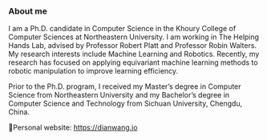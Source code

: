 ### About me

I am a Ph.D. candidate in Computer Science in the Khoury College of Computer Sciences at Northeastern University. I am working in The Helping Hands Lab, advised by Professor Robert Platt and Professor Robin Walters. My research interests include Machine Learning and Robotics. Recently, my research has focused on applying equivariant machine learning methods to robotic manipulation to improve learning efficiency.

Prior to the Ph.D. program, I received my Master’s degree in Computer Science from Northeastern University and my Bachelor’s degree in Computer Science and Technology from Sichuan University, Chengdu, China.

🔗Personal website: https://dianwang.io

<!--
**pointW/pointW** is a ✨ _special_ ✨ repository because its `README.md` (this file) appears on your GitHub profile.

Here are some ideas to get you started:

- 🔭 I’m currently working on ...
- 🌱 I’m currently learning ...
- 👯 I’m looking to collaborate on ...
- 🤔 I’m looking for help with ...
- 💬 Ask me about ...
- 📫 How to reach me: ...
- 😄 Pronouns: ...
- ⚡ Fun fact: ...
-->
